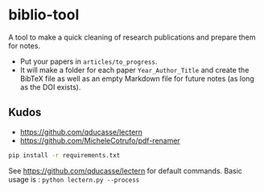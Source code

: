 # biblio-tool

A tool to make a quick cleaning of research publications and prepare them for notes.
- Put your papers in `articles/to_progress`.
- It will make a folder for each paper `Year_Author_Title` and create the BibTeX file as well as an empty Markdown file for future notes  (as long as the DOI exists).

## Kudos
- https://github.com/qducasse/lectern
- https://github.com/MicheleCotrufo/pdf-renamer

```bash
pip install -r requirements.txt
```

See https://github.com/qducasse/lectern for default commands. Basic usage is : `python lectern.py --process`
